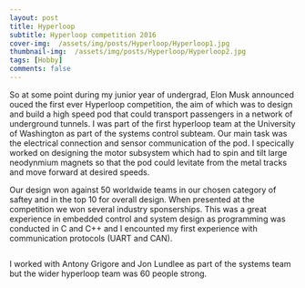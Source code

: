```yaml
---
layout: post
title: Hyperloop
subtitle: Hyperloop competition 2016
cover-img:  /assets/img/posts/Hyperloop/Hyperloop1.jpg
thumbnail-img:  /assets/img/posts/Hyperloop/Hyperloop2.jpg
tags: [Hobby]
comments: false
---
```


So at some point during my junior year of undergrad, Elon Musk announced ouced the first ever Hyperloop competition, the aim of which was to design and build a high speed pod that could transport passengers in a network of underground tunnels. I was part of the first hyperloop team at the University of Washington as part of the systems control subteam. Our main task was the electrical connection and sensor communication of the pod. I specically worked on designing the motor subsystem which had to spin and tilt large neodynmium magnets so that the pod could levitate from the metal tracks and move forward at desired speeds. 


Our design won against 50 worldwide teams in our chosen category of saftey and in the top 10 for overall design. When presented at the competition we won several industry sponserships. This was a great experience in embedded control and system design as programming was conducted in C and C++ and I encounted my first experience with communication protocols (UART and CAN). 

<img src="/assets/img/posts/Hyperloop/Hyperloop1.jpg" alt="">



I worked with Antony Grigore and Jon Lundlee as part of the systems team but the wider hyperloop team was 60 people strong. 
